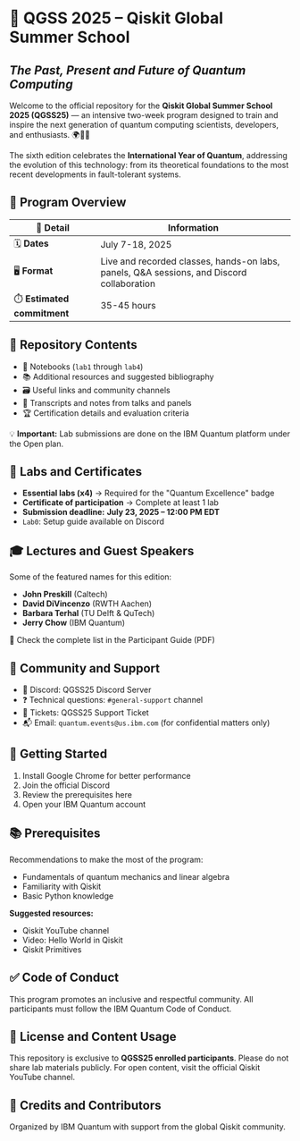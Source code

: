 # 🧠 QGSS 2025 – Qiskit Global Summer School
## *The Past, Present and Future of Quantum Computing*

Welcome to the official repository for the **Qiskit Global Summer School 2025 (QGSS25)** — an intensive two-week program designed to train and inspire the next generation of quantum computing scientists, developers, and enthusiasts. 🌍🧑‍🔬

The sixth edition celebrates the **International Year of Quantum**, addressing the evolution of this technology: from its theoretical foundations to the most recent developments in fault-tolerant systems.

## 📅 Program Overview

| 🔸 Detail | Information |
|-----------|-------------|
| 🗓️ **Dates** | July 7-18, 2025 |
| 🖥️ **Format** | Live and recorded classes, hands-on labs, panels, Q&A sessions, and Discord collaboration |
| ⏱️ **Estimated commitment** | 35-45 hours |

## 🧰 Repository Contents

* 📓 Notebooks (`lab1` through `lab4`)
* 📚 Additional resources and suggested bibliography
* 🗃️ Useful links and community channels
* 📝 Transcripts and notes from talks and panels
* 🏆 Certification details and evaluation criteria

💡 **Important:** Lab submissions are done on the IBM Quantum platform under the Open plan.

## 🧪 Labs and Certificates

* **Essential labs (x4)** → Required for the "Quantum Excellence" badge
* **Certificate of participation** → Complete at least 1 lab
* **Submission deadline:** **July 23, 2025 – 12:00 PM EDT**
* `Lab0`: Setup guide available on Discord

## 🎓 Lectures and Guest Speakers

Some of the featured names for this edition:

* **John Preskill** (Caltech)
* **David DiVincenzo** (RWTH Aachen)
* **Barbara Terhal** (TU Delft & QuTech)
* **Jerry Chow** (IBM Quantum)

🔗 Check the complete list in the Participant Guide (PDF)

## 📢 Community and Support

* 🧵 Discord: QGSS25 Discord Server
* ❓ Technical questions: `#general-support` channel
* 🧾 Tickets: QGSS25 Support Ticket
* 📬 Email: `quantum.events@us.ibm.com` (for confidential matters only)

## 🧭 Getting Started

1. Install Google Chrome for better performance
2. Join the official Discord
3. Review the prerequisites here
4. Open your IBM Quantum account

## 📚 Prerequisites

Recommendations to make the most of the program:

* Fundamentals of quantum mechanics and linear algebra
* Familiarity with Qiskit
* Basic Python knowledge

**Suggested resources:**
* Qiskit YouTube channel
* Video: Hello World in Qiskit
* Qiskit Primitives

## ✅ Code of Conduct

This program promotes an inclusive and respectful community. All participants must follow the IBM Quantum Code of Conduct.

## 📄 License and Content Usage

This repository is exclusive to **QGSS25 enrolled participants**. Please do not share lab materials publicly. For open content, visit the official Qiskit YouTube channel.

## 🤝 Credits and Contributors

Organized by IBM Quantum with support from the global Qiskit community.




